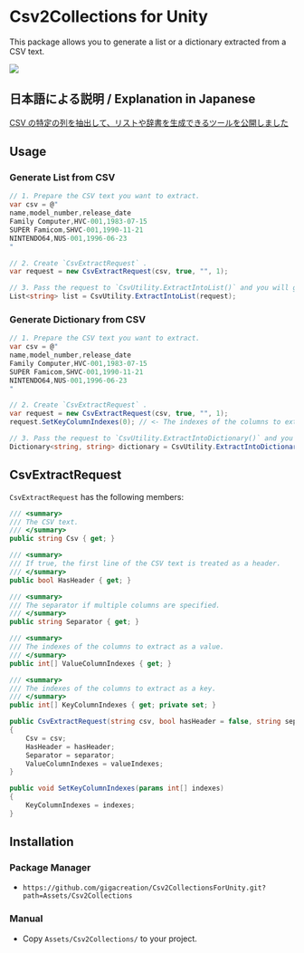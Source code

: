 # Csv2Collections for Unity

This package allows you to generate a list or a dictionary extracted from a CSV text.

<img src="https://user-images.githubusercontent.com/5264444/220840215-57dd8df8-b939-40c4-ae90-a9b11c014e9a.png">

## 日本語による説明 / Explanation in Japanese

[CSV の特定の列を抽出して、リストや辞書を生成できるツールを公開しました](https://blog.gigacreation.jp/entry/2023/02/22/175154)

## Usage

### Generate List from CSV

```cs
// 1. Prepare the CSV text you want to extract.
var csv = @"
name,model_number,release_date
Family Computer,HVC-001,1983-07-15
SUPER Famicom,SHVC-001,1990-11-21
NINTENDO64,NUS-001,1996-06-23
"

// 2. Create `CsvExtractRequest` .
var request = new CsvExtractRequest(csv, true, "", 1);

// 3. Pass the request to `CsvUtility.ExtractIntoList()` and you will get the extracted list!
List<string> list = CsvUtility.ExtractIntoList(request);
```

### Generate Dictionary from CSV

```cs
// 1. Prepare the CSV text you want to extract.
var csv = @"
name,model_number,release_date
Family Computer,HVC-001,1983-07-15
SUPER Famicom,SHVC-001,1990-11-21
NINTENDO64,NUS-001,1996-06-23
"

// 2. Create `CsvExtractRequest` .
var request = new CsvExtractRequest(csv, true, "", 1);
request.SetKeyColumnIndexes(0); // <- The indexes of the columns to extract as a key.

// 3. Pass the request to `CsvUtility.ExtractIntoDictionary()` and you will get the extracted dictionary!
Dictionary<string, string> dictionary = CsvUtility.ExtractIntoDictionary(request);
```

## CsvExtractRequest

`CsvExtractRequest` has the following members:

```cs
/// <summary>
/// The CSV text.
/// </summary>
public string Csv { get; }

/// <summary>
/// If true, the first line of the CSV text is treated as a header.
/// </summary>
public bool HasHeader { get; }

/// <summary>
/// The separator if multiple columns are specified.
/// </summary>
public string Separator { get; }

/// <summary>
/// The indexes of the columns to extract as a value.
/// </summary>
public int[] ValueColumnIndexes { get; }

/// <summary>
/// The indexes of the columns to extract as a key.
/// </summary>
public int[] KeyColumnIndexes { get; private set; }

public CsvExtractRequest(string csv, bool hasHeader = false, string separator = null, params int[] valueIndexes)
{
    Csv = csv;
    HasHeader = hasHeader;
    Separator = separator;
    ValueColumnIndexes = valueIndexes;
}

public void SetKeyColumnIndexes(params int[] indexes)
{
    KeyColumnIndexes = indexes;
}
```

## Installation

### Package Manager

- `https://github.com/gigacreation/Csv2CollectionsForUnity.git?path=Assets/Csv2Collections`

### Manual

- Copy `Assets/Csv2Collections/` to your project.
